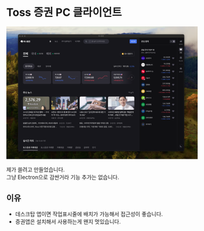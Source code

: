 # Toss 증권 PC 클라이언트
![Screenshot](/images/README_IMAGE.png)

제가 쓸려고 만들었습니다.  
그냥 Electron으로 감싼거라 기능 추가는 없습니다.

## 이유
- 데스크탑 앱이면 작업표시줄에 배치가 가능해서 접근성이 좋습니다.
- 증권앱은 설치해서 사용하는게 왠지 멋있습니다.
